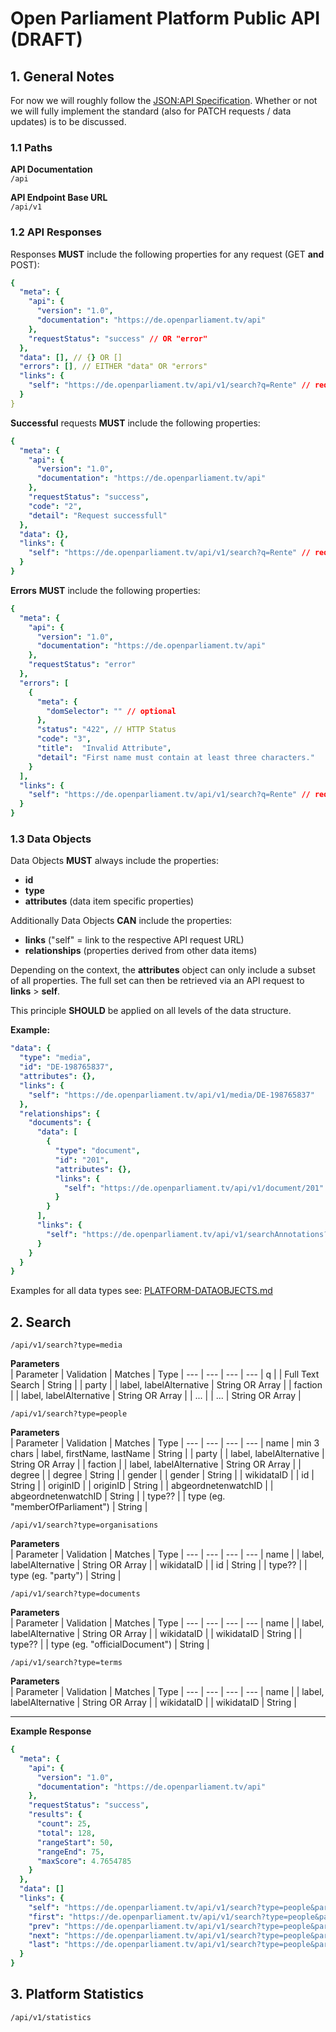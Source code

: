 # Open Parliament Platform Public API (DRAFT)

## 1. General Notes

For now we will roughly follow the [JSON:API Specification](https://jsonapi.org/format/). Whether or not we will fully implement the standard (also for PATCH requests / data updates) is to be discussed.

### 1.1 Paths
**API Documentation**  
`/api`  

**API Endpoint Base URL**  
`/api/v1`  

### 1.2 API Responses

Responses **MUST** include the following properties for any request (GET **and** POST):

```yaml
{
  "meta": {
    "api": {
      "version": "1.0",
      "documentation": "https://de.openparliament.tv/api"
    },
    "requestStatus": "success" // OR "error"
  },
  "data": [], // {} OR []
  "errors": [], // EITHER "data" OR "errors"
  "links": {
    "self": "https://de.openparliament.tv/api/v1/search?q=Rente" // request URL
  }
}
```

**Successful** requests **MUST** include the following properties:

```yaml
{
  "meta": {
    "api": {
      "version": "1.0",
      "documentation": "https://de.openparliament.tv/api"
    },
    "requestStatus": "success",
    "code": "2",
    "detail": "Request successfull"
  },
  "data": {},
  "links": {
    "self": "https://de.openparliament.tv/api/v1/search?q=Rente" // request URL
  }
}
```

**Errors** **MUST** include the following properties:

```yaml
{
  "meta": {
    "api": {
      "version": "1.0",
      "documentation": "https://de.openparliament.tv/api"
    },
    "requestStatus": "error"
  },
  "errors": [
    {
      "meta": {
        "domSelector": "" // optional
      },
      "status": "422", // HTTP Status   
      "code": "3", 
      "title":  "Invalid Attribute",
      "detail": "First name must contain at least three characters."
    }
  ],
  "links": {
    "self": "https://de.openparliament.tv/api/v1/search?q=Rente" // request URL
  }
}
```

### 1.3 Data Objects

Data Objects **MUST** always include the properties:  
- **id**
- **type**
- **attributes** (data item specific properties)

Additionally Data Objects **CAN** include the properties:
- **links** ("self" = link to the respective API request URL)
- **relationships** (properties derived from other data items)

Depending on the context, the **attributes** object can only include a subset of all properties. The full set can then be retrieved via an API request to **links** > **self**.

This principle **SHOULD** be applied on all levels of the data structure.

**Example:**  

```yaml
"data": {
  "type": "media",
  "id": "DE-198765837",
  "attributes": {},
  "links": {
    "self": "https://de.openparliament.tv/api/v1/media/DE-198765837"
  },
  "relationships": {
    "documents": {
      "data": [
        {
          "type": "document",
          "id": "201",
          "attributes": {},
          "links": {
            "self": "https://de.openparliament.tv/api/v1/document/201"
          }
        }
      ],
      "links": {
        "self": "https://de.openparliament.tv/api/v1/searchAnnotations?mediaID=DE-198765837&type=document"
      }
    }
  }
}
```

Examples for all data types see: [PLATFORM-DATAOBJECTS.md](PLATFORM-DATAOBJECTS.md)

## 2. Search

`/api/v1/search?type=media`

**Parameters**  
| Parameter | Validation  | Matches | Type |
--- | --- | --- | ---
| q |  | Full Text Search | String |
| party |  | label, labelAlternative | String OR Array |
| faction |  | label, labelAlternative | String OR Array |
| ... |  | ... | String OR Array |

`/api/v1/search?type=people`

**Parameters**  
| Parameter | Validation  | Matches | Type |
--- | --- | --- | ---
| name | min 3 chars | label, firstName, lastName | String |
| party |  | label, labelAlternative | String OR Array |
| faction |  | label, labelAlternative | String OR Array |
| degree |  | degree | String |
| gender |  | gender | String |
| wikidataID |  | id | String |
| originID |  | originID | String |
| abgeordnetenwatchID |  | abgeordnetenwatchID | String |
| type?? |  | type (eg. "memberOfParliament") | String |


`/api/v1/search?type=organisations`

**Parameters**  
| Parameter | Validation  | Matches | Type |
--- | --- | --- | ---
| name |  | label, labelAlternative | String OR Array |
| wikidataID |  | id | String |
| type?? |  | type (eg. "party") | String |

`/api/v1/search?type=documents`

**Parameters**  
| Parameter | Validation  | Matches | Type |
--- | --- | --- | ---
| name |  | label, labelAlternative | String OR Array |
| wikidataID |  | wikidataID | String |
| type?? |  | type (eg. "officialDocument") | String |

`/api/v1/search?type=terms`

**Parameters**  
| Parameter | Validation  | Matches | Type |
--- | --- | --- | ---
| name |  | label, labelAlternative | String OR Array |
| wikidataID |  | wikidataID | String |

___

**Example Response**  
```yaml
{
  "meta": {
    "api": {
      "version": "1.0",
      "documentation": "https://de.openparliament.tv/api"
    },
    "requestStatus": "success",
    "results": {
      "count": 25,
      "total": 128,
      "rangeStart": 50,
      "rangeEnd": 75,
      "maxScore": 4.7654785 
    }
  },
  "data": []
  "links": {
    "self": "https://de.openparliament.tv/api/v1/search?type=people&party=CDU",
    "first": "https://de.openparliament.tv/api/v1/search?type=people&party=CDU&page[number]=1&page[size]=1",
    "prev": "https://de.openparliament.tv/api/v1/search?type=people&party=CDU&page[number]=2&page[size]=1",
    "next": "https://de.openparliament.tv/api/v1/search?type=people&party=CDU&page[number]=4&page[size]=1",
    "last": "https://de.openparliament.tv/api/v1/search?type=people&party=CDU&page[number]=13&page[size]=1"
  }
}
```

## 3. Platform Statistics
`/api/v1/statistics`  



